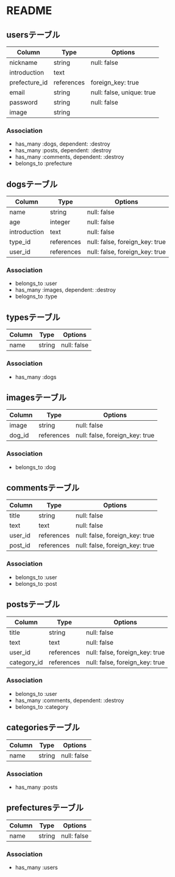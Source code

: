 # README

## usersテーブル

|Column|Type|Options|
|------|----|-------|
|nickname|string|null: false|
|introduction|text|
|prefecture_id|references|foreign_key: true|
|email|string|null: false, unique: true|
|password|string|null: false|
|image|string|

### Association
- has_many :dogs, dependent: :destroy
- has_many :posts, dependent: :destroy
- has_many :comments, dependent: :destroy
- belongs_to :prefecture

## dogsテーブル

|Column|Type|Options|
|------|----|-------|
|name|string|null: false|
|age|integer|null: false|
|introduction|text|null: false|
|type_id|references|null: false, foreign_key: true|
|user_id|references|null: false, foreign_key: true|

### Association
- belongs_to :user
- has_many :images, dependent: :destroy
- belogns_to :type

## typesテーブル

|Column|Type|Options|
|------|----|-------|
|name|string|null: false|

### Association
- has_many :dogs

## imagesテーブル

|Column|Type|Options|
|------|----|-------|
|image|string|null: false|
|dog_id|references|null: false, foreign_key: true|

### Association
- belongs_to :dog

## commentsテーブル

|Column|Type|Options|
|------|----|-------|
|title|string|null: false|
|text|text|null: false|
|user_id|references|null: false, foreign_key: true|
|post_id|references|null: false, foreign_key: true|

### Association
- belongs_to :user
- belongs_to :post

## postsテーブル

|Column|Type|Options|
|------|----|-------|
|title|string|null: false|
|text|text|null: false|
|user_id|references|null: false, foreign_key: true|
|category_id|references|null: false, foreign_key: true|

### Association
- belongs_to :user
- has_many :comments, dependent: :destroy
- belongs_to :category

## categoriesテーブル

|Column|Type|Options|
|------|----|-------|
|name|string|null: false|

### Association
- has_many :posts

## prefecturesテーブル

|Column|Type|Options|
|------|----|-------|
|name|string|null: false|

### Association
- has_many :users

